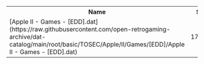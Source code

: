 <table>
<tr><th>Name</th><th>Size</th></tr>
<tr><td>
[Apple II - Games - [EDD].dat](https://raw.githubusercontent.com/open-retrogaming-archive/dat-catalog/main/root/basic/TOSEC/Apple/II/Games/[EDD]/Apple II - Games - [EDD].dat)
</td><td>177877</td></tr>
</table>
